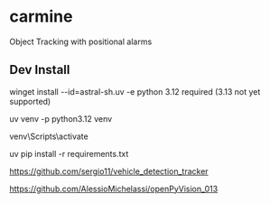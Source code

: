 # carmine
Object Tracking with positional alarms

## Dev Install
winget install --id=astral-sh.uv  -e
python 3.12 required (3.13 not yet supported)

uv venv -p python3.12 venv

venv\Scripts\activate

uv pip install -r requirements.txt


https://github.com/sergio11/vehicle_detection_tracker

https://github.com/AlessioMichelassi/openPyVision_013
